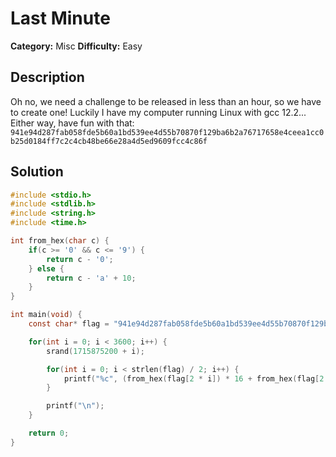 # Last Minute
**Category:** Misc
**Difficulty:** Easy

## Description
Oh no, we need a challenge to be released in less than an hour, so we have to create one! Luckily I have my computer running Linux with gcc 12.2... Either way, have fun with that: `941e94d287fab058fde5b60a1bd539ee4d55b70870f129ba6b2a76717658e4ceea1cc0b25d0184ff7c2c4cb48be66e28a4d5ed9609fcc4c86f`

## Solution
```c
#include <stdio.h>
#include <stdlib.h>
#include <string.h>
#include <time.h>

int from_hex(char c) {
    if(c >= '0' && c <= '9') {
        return c - '0';
    } else {
        return c - 'a' + 10;
    }
}

int main(void) {
    const char* flag = "941e94d287fab058fde5b60a1bd539ee4d55b70870f129ba6b2a76717658e4ceea1cc0b25d0184ff7c2c4cb48be66e28a4d5ed9609fcc4c86f";

    for(int i = 0; i < 3600; i++) {
        srand(1715875200 + i);

        for(int i = 0; i < strlen(flag) / 2; i++) {
            printf("%c", (from_hex(flag[2 * i]) * 16 + from_hex(flag[2 * i + 1])) ^ (rand() % 256));
        }

        printf("\n");
    }

    return 0;
}
```